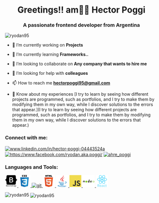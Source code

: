 <h1 align="center"> Greetings!! am👋👋 Hector Poggi</h1>
<h3 align="center">A passionate frontend developer from Argentina</h3>

<p align="left"> <img src="https://komarev.com/ghpvc/?username=ryodan95&label=Profile%20views&color=0e75b6&style=flat" alt="ryodan95" /> </p>

- 🔭 I’m currently working on **Projects**

- 🌱 I’m currently learning **Frameworks..**

- 👯 I’m looking to collaborate on **Any company that wants to hire me**

- 🤝 I’m looking for help with **colleagues**

- 📫 How to reach me **hectorpoggi95@gmail.com**

- 📄 Know about my experiences [I try to learn by seeing how different projects are programmed, such as portfolios, and I try to make them by modifying them in my own way, while I discover solutions to the errors that appear.](I try to learn by seeing how different projects are programmed, such as portfolios, and I try to make them by modifying them in my own way, while I discover solutions to the errors that appear.)

<h3 align="left">Connect with me:</h3>
<p align="left">
<a href="https://linkedin.com/in/www.linkedin.com/in/hector-poggi-04443524a" target="blank"><img align="center" src="https://raw.githubusercontent.com/rahuldkjain/github-profile-readme-generator/master/src/images/icons/Social/linked-in-alt.svg" alt="www.linkedin.com/in/hector-poggi-04443524a" height="30" width="40" /></a>
<a href="https://fb.com/https://www.facebook.com/ryodan.aka.poggi/" target="blank"><img align="center" src="https://raw.githubusercontent.com/rahuldkjain/github-profile-readme-generator/master/src/images/icons/Social/facebook.svg" alt="https://www.facebook.com/ryodan.aka.poggi/" height="30" width="40" /></a>
<a href="https://instagram.com/ahre_poggi" target="blank"><img align="center" src="https://raw.githubusercontent.com/rahuldkjain/github-profile-readme-generator/master/src/images/icons/Social/instagram.svg" alt="ahre_poggi" height="30" width="40" /></a>
</p>

<h3 align="left">Languages and Tools:</h3>
<p align="left"> <a href="https://getbootstrap.com" target="_blank" rel="noreferrer"> <img src="https://raw.githubusercontent.com/devicons/devicon/master/icons/bootstrap/bootstrap-plain-wordmark.svg" alt="bootstrap" width="40" height="40"/> </a> <a href="https://www.w3schools.com/css/" target="_blank" rel="noreferrer"> <img src="https://raw.githubusercontent.com/devicons/devicon/master/icons/css3/css3-original-wordmark.svg" alt="css3" width="40" height="40"/> </a> <a href="https://git-scm.com/" target="_blank" rel="noreferrer"> <img src="https://www.vectorlogo.zone/logos/git-scm/git-scm-icon.svg" alt="git" width="40" height="40"/> </a> <a href="https://www.w3.org/html/" target="_blank" rel="noreferrer"> <img src="https://raw.githubusercontent.com/devicons/devicon/master/icons/html5/html5-original-wordmark.svg" alt="html5" width="40" height="40"/> </a> <a href="https://www.java.com" target="_blank" rel="noreferrer"> <img src="https://raw.githubusercontent.com/devicons/devicon/master/icons/java/java-original.svg" alt="java" width="40" height="40"/> </a> <a href="https://developer.mozilla.org/en-US/docs/Web/JavaScript" target="_blank" rel="noreferrer"> <img src="https://raw.githubusercontent.com/devicons/devicon/master/icons/javascript/javascript-original.svg" alt="javascript" width="40" height="40"/> </a> <a href="https://nodejs.org" target="_blank" rel="noreferrer"> <img src="https://raw.githubusercontent.com/devicons/devicon/master/icons/nodejs/nodejs-original-wordmark.svg" alt="nodejs" width="40" height="40"/> </a> <a href="https://reactjs.org/" target="_blank" rel="noreferrer"> <img src="https://raw.githubusercontent.com/devicons/devicon/master/icons/react/react-original-wordmark.svg" alt="react" width="40" height="40"/> </a> </p>

<p><img align="left" src="https://github-readme-stats.vercel.app/api/top-langs?username=ryodan95&show_icons=true&locale=en&layout=compact" alt="ryodan95" /></p>

<p>&nbsp;<img align="center" src="https://github-readme-stats.vercel.app/api?username=ryodan95&show_icons=true&locale=en" alt="ryodan95" /></p>
